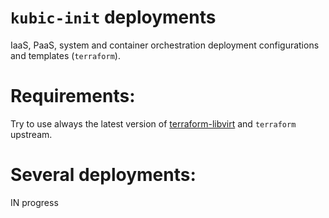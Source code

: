 # `kubic-init` deployments

IaaS, PaaS, system and container orchestration deployment configurations and
templates (`terraform`).

# Requirements:

Try to use always  the latest version of [terraform-libvirt](https://github.com/dmacvicar/terraform-provider-libvirt/releases) and `terraform` upstream.

# Several deployments:

IN progress
